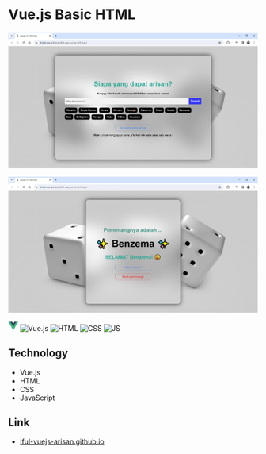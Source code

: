 # Vue.js Basic HTML

<p align="center">
  <img width="800" alt="logo" src="Screenshot1.png"/>
</p>
<p align="center">
  <img width="800" alt="logo" src="Screenshot2.png"/>
</p>

<code><img height="20" src="https://raw.githubusercontent.com/github/explore/80688e429a7d4ef2fca1e82350fe8e3517d3494d/topics/vue/vue.png"></code>
![Vue.js](https://img.shields.io/badge/Vue.js%20-grey.svg?&style=flat&logo=vue.js&logoColor=#3fb27f&color=#33475b)
![HTML](https://img.shields.io/badge/HTML%20-light.svg?&style=flat&logo=html5&logoColor=%23F7DF1E&color=FF6347)
![CSS](https://img.shields.io/badge/CSS%20-light.svg?&style=flat&logo=css3&logoColor=%23F7DF1E&color=1E90FF)
![JS](https://img.shields.io/badge/Javascript%20-%23323330.svg?&style=flat&logo=javascript&logoColor=%23F7DF1E&color=008080)

## Technology
- Vue.js
- HTML
- CSS
- JavaScript

## Link
- [iful-vuejs-arisan.github.io](https://ifulrahman.github.io/iful-vuejs-arisan.github.io/)
